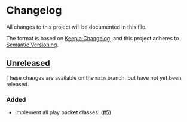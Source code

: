 # Changelog

All changes to this project will be documented in this file.

The format is based on [Keep a Changelog](https://keepachangelog.com/en/1.1.0/), and
this project adheres to [Semantic Versioning](https://semver.org/spec/v2.0.0.html).

## [Unreleased](https://github.com/plun1331/minecraft.py/tree/main)

These changes are available on the `main` branch, but have not yet been released.

### Added
- Implement all play packet classes.
  ([#5](https://github.com/plun1331/minecraft.py/pull/5))